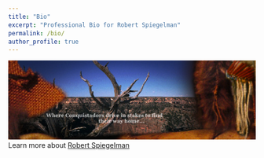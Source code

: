 ```yaml
---
title: "Bio"
excerpt: "Professional Bio for Robert Spiegelman"
permalink: /bio/
author_profile: true
---
```

![Decorative Image](/images/gallery/section_2.jpg)
Learn more about [Robert Spiegelman](http://www.SullivanClinton.com/bio/)
